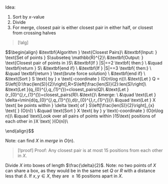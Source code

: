 
Idea: 
1. Sort by $x$-value
2. Divide 
3. For merge, closest pair is either closest pair in either half, or closest from crossing halves

>[!alg]

$$\begin{align}
&\textbf{Algorithm } \text{Closest Pairs}\\
&\textbf{Input: } \text{Set of points } S\subseteq \mathbb{R}^{2}\\
&\textbf{Output: } \text{Closest pair of points in }S\\
&\textbf{If } |S|==2 \textbf{ then:} \\
&\quad \textbf{return } S\\
&\textbf{end if} \\
&\textbf{If } |S|==3 \textbf{ then:} \\
&\quad \textbf{return } \text{brute force solution} \\
&\textbf{end if} \\
&\text{Sort } S \text{ by } x \text{-coordinate } (O(n\log n))\\
&\text{Let } Q = S\left[0:\frac{len(S)}{2}\right],R=S\left[\frac{len(S)}{2}:len(S)\right]\\
&\text{Let }(q_{0}^{*},q_{1}^{*})=closest\_pairs(Q)\\
&\text{Let }(r_{0}^{*},r_{1}^{*})=closest\_pairs(R)\\
&\text{}\\
&merge: \\
&\quad \text{Let } \delta=\min\{d(q_{0}^{*},q_{1}^{*}),d(r_{0}^{*},r_{1}^{*})\}\\
&\quad \text{Let } X \text{ be points within } \delta \text{ of } S\left[\frac{len(S)}{2}\right]_{x} \text{ } (O(n)) \\
&\quad \text{Sort } X \text{ by } y \text{-coordinate } (O(n\log n))\\
&\quad \text{Look over all pairs of points within }15\text{ positions of each other in }X \text{ }(O(n))\\

\end{align}$$

Note: can find $X$ in $merge$ in $O(n)$.

>[!proof] Proof: Any closest pair is at most 15 positions from each other in $X$.

Divide $X$ into boxes of length $\frac{\delta}{2}$. Note: no two points of $X$ can share a box, as they would be in the same set $Q$ or $R$ with a distance less that $\delta$. If $x,y\in X$, they are $≥16$ positions apart in $X$. 

